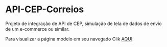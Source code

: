 # API-CEP-Correios
Projeto de integração de API de CEP, simulação de tela de dados de envio de um e-commerce ou similar. 

Para visualizar a página modelo em seu navegado Clik <a href="https://alexgavies.github.io/API-CEP-Correios/">AQUI</a>.